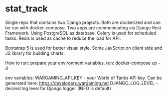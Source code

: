 # stat_track

Single repo that contains two Django projects. Both are dockerized and can be run with docker-compose. Two apps are communicating via Django Rest Framework. Using PostgreSQL as database. Celery is used for scheduled tasks. Redis is used as cache to reduce the load for API.

Bootstrap 5 is used for better visual style. Some JavScript on client side and JS library for building charts.

How to run:
prepare your environment variables.
run:
docker-compose up -d

env variables:
WARGAMING_API_KEY - your World of Tanks API key. Can be generated here: https://developers.wargaming.net
DJANGO_LOG_LEVEL - desired log level for Django logger (INFO is default)
